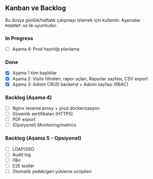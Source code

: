 ## Kanban ve Backlog

Bu dosya günlük/haftalık çalışmayı izlemek için kullanılır. Aşamalar `ROADMAP.md` ile uyumludur.

### In Progress
- [ ] Aşama 4: Prod hazırlığı planlama

### Done
- [x] Aşama 1 tüm başlıklar
- [x] Aşama 2: Visits filtreleri, rapor uçları, Raporlar sayfası, CSV export
- [x] Aşama 3: Admin CRUD backend + Admin sayfası (RBAC)

### Backlog (Aşama 4)
- [ ] Nginx reverse proxy + prod dockerizasyon
- [ ] Güvenlik sertifikaları (HTTPS)
- [ ] PDF export
- [ ] (Opsiyonel) Monitoring/metrics

### Backlog (Aşama 5 - Opsiyonel)
- [ ] LDAP/SSO
- [ ] Audit log
- [ ] i18n
- [ ] E2E testler
- [ ] Otomatik yedek/geri yükleme scriptleri
